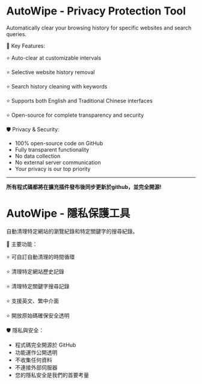 # AutoWipe - Privacy Protection Tool
Automatically clear your browsing history for specific websites and search queries.

🤩 Key Features:

⭐️ Auto-clear at customizable intervals

⭐️ Selective website history removal

⭐️ Search history cleaning with keywords

⭐️ Supports both English and Traditional Chinese interfaces

⭐️ Open-source for complete transparency and security

🛡️ Privacy & Security:
- 100% open-source code on GitHub
- Fully transparent functionality
- No data collection
- No external server communication
- Your privacy is our top priority

---
**所有程式碼都將在擴充插件發布後同步更新於github，並完全開源!**

# AutoWipe - 隱私保護工具
自動清理特定網站的瀏覽紀錄和特定關鍵字的搜尋紀錄。

🤩 主要功能：

⭐️ 可自訂自動清理的時間循環

⭐️ 清理特定網站歷史記錄

⭐️ 清理特定關鍵字搜尋記錄

⭐️ 支援英文、繁中介面

⭐️ 開放原始碼確保安全透明

🛡️ 隱私與安全：
- 程式碼完全開源於 GitHub
- 功能運作公開透明
- 不收集任何資料
- 不連接外部伺服器
- 您的隱私安全是我們的首要考量
